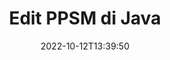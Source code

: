 ---
############################# Static ############################
layout: "auto-gen-editor"
date: 2022-10-12T13:39:50
draft: false
otherformats: doc docx docm dotx xls xlsx xlsm ppt pptx pptm mobi epub html mhtml txt xml csv pdf xps msg

############################# Head ############################
head_title: "PPSM Editor — Edit PPSM di Java"
head_description: "Bagaimana cara mengedit PPSM di Java menggunakan beberapa baris kode? Gunakan API pemrosesan dokumen GroupDocs untuk mengedit, memperbarui, dan menyimpan 30+ format file."

############################# Header ############################
title: "Edit PPSM di Java"
description: "Pengeditan PPSM yang efektif dan kuat menggunakan GroupDocs.Editor sisi server untuk API Java, tanpa menggunakan perangkat lunak apa pun seperti Microsoft atau Open Office."
bg_image: "https://cms.admin.containerize.com/templates/aspose/App_Themes/V3/images/bg/header1.png"
bg_overlay: false
button:
    enable: true
    icon: "fas fa-arrow-down"
    label: "Unduh Uji Coba Gratis"
    link: "https://downloads.groupdocs.com/editor/java"

############################# SubMenu ############################
submenu:
    enable: true

    left:
        img_alt: "GroupDocs.Editor for Java"
        image: "https://cms.admin.containerize.com/templates/groupdocs/images/product-logos/90x90-noborder/groupdocs-editor-java.png"
        product: "GroupDocs.Editor"
        platform: "Java"

    middle:
        button:

            # button loop
            - link: "https://apireference.groupdocs.com/editor/java"
              text: "Referensi API"

            # button loop
            - link: "https://github.com/groupdocs-editor"
              text: "Contoh Kode"

            # button loop
            - link: "https://products.groupdocs.app/editor/family"
              text: "Demo Langsung"

            # button loop
            - link: "https://purchase.groupdocs.com/pricing/editor/java"
              text: "Harga"

    right:
        link_download: "https://downloads.groupdocs.com/editor"
        link_learn: "https://docs.groupdocs.com/editor/java"
        link_buy: "https://purchase.groupdocs.com"

############################# About ############################
about:
    enable: true
    title: "Tentang GroupDocs.Editor for Java API"
    content: |
        [GroupDocs.Editor for Java](/id/editor/java/) API adalah pilihan yang tepat untuk mengedit dokumen dan presentasi Microsoft Word, Excel, PowerPoint, Open Office. GroupDocs.Editor adalah API mandiri yang cocok untuk sisi server dan sistem back-end yang membutuhkan kinerja tinggi. Itu tidak tergantung pada perangkat lunak apa pun seperti Microsoft atau Open Office.

############################# Steps ############################
steps:
    enable: true
    title_left: "Langkah-langkah untuk Mengedit PPSM di Java"
    content_left: |
        [GroupDocs.Editor for Java](/id/editor/java/) menyediakan cara mudah dan langsung bagi pengembang untuk mengedit file PPSM menggunakan beberapa baris kode.
        * Buat instance kelas `Editor` dengan jalur file wajib atau aliran byte dan kelas `PresentationLoadOptions` opsional dan muat file PPSM
        * Buat & setel instance kelas `PresentationEditOptions` untuk format file PPSM
        * Panggil metode `Editor.Edit()` dan dapatkan dokumen PPSM dalam format HTML yang mudah diedit dengan editor WYSIWYG apa pun.
        * Panggil metode `Editor.Save()` dan simpan file PPSM yang telah diedit menggunakan kelas `PresentationSaveOptions`

        
    title_right: "Persyaratan sistem"
    content_right: |
        Pengeditan dokumen dasar dengan GroupDocs.Editor for Java API dapat dilakukan dengan menerapkan beberapa langkah mudah. API kami didukung di semua platform dan sistem operasi utama. Sebelum menjalankan kode di bawah ini, pastikan Anda telah menginstal prasyarat berikut di sistem Anda.

        * Sistem Operasi: Microsoft Windows, Linux, MacOS
        * Lingkungan Pengembangan: NetBeans, IntelliJ IDEA, Eclipse
        * Kerangka kerja: Java 7 (1.7) and above
        * Dapatkan GroupDocs.Editor for Java versi terbaru yang diunduh dari [Maven](https://repository.groupdocs.com/editor/)
        
    code: |        
        ```java
        // Load the PPSM file into Editor with the optional PresentationLoadOptions
        Editor editor = new Editor("source.ppsm", new PresentationLoadOptions());

        // Create and adjust the edit options
        PresentationEditOptions editOptions = new PresentationEditOptions();
        editOptions.setSlideNumber(1);//select a slide to edit

        // Open input PPSM document for edit — obtain an intermediate document, that can be edited
        EditableDocument beforeEdit = editor.edit(editOptions);

        // Grab PPSM document content and associated resources from editable document
        string content = beforeEdit.getEmbeddedHtml();

        // Send the content to WYSIWYG-editor, edit it there, and send edited content back to the server-side
        // This step simulates a such operation
        string updatedContent = content.replace("Title", "Edited Title");

        // Grab edited content and resources from WYSIWYG-editor and create a new EditableDocument instance from it
        EditableDocument afterEdit = EditableDocument.fromMarkup(updatedContent, null);

        // Create a save options and select a desired output format
        PresentationSaveOptions saveOptions = new PresentationSaveOptions(PresentationFormats.Ppsm);

        // Save edited PPSM document to the file
        editor.save(afterEdit, "edited.ppsm", saveOptions);
        ```
        
############################# Demos ############################
demos:
    enable: true
    title: "PPSM Demo Langsung Editor"
    content: |
        Edit PPSM sekarang juga dengan mengunjungi situs web [GroupDocs.Editor Live Demos](https://products.groupdocs.app/editor/family).
        Demo langsung memiliki manfaat sebagai berikut
        
############################# More Formats ############################
more_formats:
    enable: true
    title: "Editor yang Didukung Lainnya"
    content: |
        Anda juga dapat mengedit format file lainnya. Silakan lihat daftar lengkapnya di bawah ini.


############################# Back to top ###############################
back_to_top:
    enable: true
---